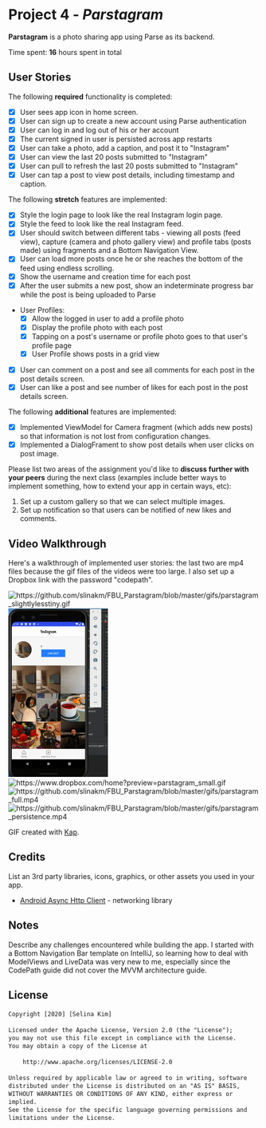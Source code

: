 # Project 4 - *Parstagram*

**Parstagram** is a photo sharing app using Parse as its backend.

Time spent: **16** hours spent in total

## User Stories

The following **required** functionality is completed:

- [x] User sees app icon in home screen.
- [x] User can sign up to create a new account using Parse authentication
- [x] User can log in and log out of his or her account
- [x] The current signed in user is persisted across app restarts
- [x] User can take a photo, add a caption, and post it to "Instagram"
- [x] User can view the last 20 posts submitted to "Instagram"
- [x] User can pull to refresh the last 20 posts submitted to "Instagram"
- [x] User can tap a post to view post details, including timestamp and caption.

The following **stretch** features are implemented:

- [x] Style the login page to look like the real Instagram login page.
- [x] Style the feed to look like the real Instagram feed.
- [x] User should switch between different tabs - viewing all posts (feed view), capture (camera and photo gallery view) and profile tabs (posts made) using fragments and a Bottom Navigation View.
- [x] User can load more posts once he or she reaches the bottom of the feed using endless scrolling.
- [x] Show the username and creation time for each post
- [x] After the user submits a new post, show an indeterminate progress bar while the post is being uploaded to Parse
- User Profiles:
  - [x] Allow the logged in user to add a profile photo
  - [x] Display the profile photo with each post
  - [x] Tapping on a post's username or profile photo goes to that user's profile page
  - [x] User Profile shows posts in a grid view
- [x] User can comment on a post and see all comments for each post in the post details screen.
- [x] User can like a post and see number of likes for each post in the post details screen.

The following **additional** features are implemented:

- [x] Implemented ViewModel for Camera fragment (which adds new posts) so that information is not lost from configuration changes.
- [x] Implemented a DialogFrament to show post details when user clicks on post image.

Please list two areas of the assignment you'd like to **discuss further with your peers** during the next class (examples include better ways to implement something, how to extend your app in certain ways, etc):

1. Set up a custom gallery so that we can select multiple images.
2. Set up notification so that users can be notified of new likes and comments.

## Video Walkthrough

Here's a walkthrough of implemented user stories: the last two are mp4 files because the gif files of the videos were too large. I also set up a Dropbox link with the password "codepath". 

<img src='https://github.com/slinakm/FBU_Parstagram/blob/master/gifs/parstagram_slightlylesstiny.gif' title='Video Walkthrough' width='' alt='https://github.com/slinakm/FBU_Parstagram/blob/master/gifs/parstagram_slightlylesstiny.gif' />

<img src='https://github.com/slinakm/FBU_Parstagram/blob/master/gifs/parstagram_persistence_200.gif' title='Video Walkthrough' width='' alt='https://github.com/slinakm/FBU_Parstagram/blob/master/gifs/parstagram_persistence_200.gif' />


<img src='https://www.dropbox.com/home?preview=parstagram_small.gif' title='Video Walkthrough' width='' alt='https://www.dropbox.com/home?preview=parstagram_small.gif' />
<img src='https://github.com/slinakm/FBU_Parstagram/blob/master/gifs/parstagram_full.mp4' title='Video Walkthrough' width='' alt='https://github.com/slinakm/FBU_Parstagram/blob/master/gifs/parstagram_full.mp4' />
<img src='https://github.com/slinakm/FBU_Parstagram/blob/master/gifs/parstagram_persistence.mp4' title='Video Walkthrough' width='' alt='https://github.com/slinakm/FBU_Parstagram/blob/master/gifs/parstagram_persistence.mp4' />

GIF created with [Kap](https://getkap.co/).

## Credits

List an 3rd party libraries, icons, graphics, or other assets you used in your app.

- [Android Async Http Client](http://loopj.com/android-async-http/) - networking library


## Notes

Describe any challenges encountered while building the app.
I started with a Bottom Navigation Bar template on IntelliJ, so learning how to deal with ModelViews and LiveData was very new to me, especially since the CodePath guide did not cover the MVVM architecture guide.

## License

    Copyright [2020] [Selina Kim]

    Licensed under the Apache License, Version 2.0 (the "License");
    you may not use this file except in compliance with the License.
    You may obtain a copy of the License at

        http://www.apache.org/licenses/LICENSE-2.0

    Unless required by applicable law or agreed to in writing, software
    distributed under the License is distributed on an "AS IS" BASIS,
    WITHOUT WARRANTIES OR CONDITIONS OF ANY KIND, either express or implied.
    See the License for the specific language governing permissions and
    limitations under the License.
